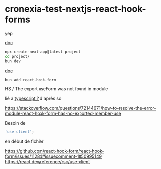 # cronexia-test-nextjs-react-hook-forms


yep

[doc](https://nextjs.org/docs/app/getting-started/installation)

```bash
npx create-next-app@latest project
cd project/
bun dev
```

[doc](https://react-hook-form.com/get-started)

```bash
bun add react-hook-form
```

HS / The export useForm was not found in module

lié a [typescript ?](https://react-hook-form.com/ts) d'après so

https://stackoverflow.com/questions/72144671/how-to-resolve-the-error-module-react-hook-form-has-no-exported-member-use

Besoin de 

```ts
'use client';
```

en début de fichier

https://github.com/react-hook-form/react-hook-form/issues/11284#issuecomment-1850995149
https://react.dev/reference/rsc/use-client
